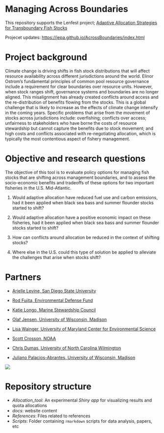 # Managing Across Boundaries 

This repository supports the Lenfest project; [Adaptive Allocation Strategies for Transboundary Fish Stocks](https://www.lenfestocean.org/en/research-projects/new-effort-to-inform-adaptive-allocation-strategies-for-transboundary-fish-stocks)

Projecet updates: https://jepa.github.io/AcrossBoundaries/index.html


# Project background

Climate change is driving shifts in fish stock distributions that will affect resource availability across different jurisdictions around the world. Elinor Ostrom’s fundamental principles of common pool resource governance include a requirement for clear boundaries over resource units. However, when stock ranges shift, governance systems and boundaries are no longer aligned. This misalignment has already created conflicts around access and the re-distribution of benefits flowing from the stocks. This is a global challenge that is likely to increase as the effects of climate change intensify in the coming years. Specific problems that arise from the movement of stocks across jurisdictions include: overfishing; conflicts over access; unfairness to stakeholders who have borne the costs of resource stewardship but cannot capture the benefits due to stock movement; and high costs and conflicts associated with re-negotiating allocation, which is typically the most contentious aspect of fishery management.

# Objective and research questions

The objective of this tool is to evaluate policy options for managing fish stocks that are shifting across management boundaries, and to assess the socio-economic benefits and tradeoffs of these options for two important fisheries in the U.S. Mid-Atlantic.

1. Would  adaptive allocation  have reduced fuel use and carbon emissions, had it been applied when black sea bass and summer flounder stocks started to shift?

2. Would adaptive allocation have a positive economic impact on these fisheries, had it been applied when black sea bass and summer flounder stocks started to shift?

3.	How can conflicts around allocation be reduced in the context of shifting stocks?

4.	Where else in the U.S.  could this type of solution be applied to alleviate the challenges that arise when stocks shift?


# Partners

- [Arielle Levine, San Diego State University](https://geography.sdsu.edu/people/bios/levine)

- [Rod Fujita, Environmental Defense Fund](https://www.edf.org/people/rod-m-fujita)

- [Katie Longo, Marine Stewardship Council](https://www.researchgate.net/profile/Catherine-Longo)

- [Olaf Jensen, University of Wisconsin, Madison](https://limnology.wisc.edu/staff/jensen-olaf/)

- [Lisa Wainger, University of Maryland Center for Environmental Science](https://www.umces.edu/lisa-wainger)

- [Scott Crosson, NOAA](https://www.fisheries.noaa.gov/contact/scott-crosson-phd)

- [Chris Dumas, University of North Carolina Wilmington](https://csbapp.uncw.edu/data/fs/vita.aspx?id=8307)

- [Juliano Palacios-Abrantes, University of Wisconsin, Madison](https://limnology.wisc.edu/staff/palacios-abrantes-juliano/)


![](./Allocation_tool/www/logo_all2.png)

# Repository structure

- *Allocation_tool*: An experimental *Shiny app* for visualizing results and quota allocations
- *docs*: website content
- *References*: Files related to references
- *Scripts*: Folder containing `rmarkdown` scripts for data analysis, papers, etc


